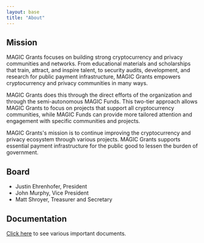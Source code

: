 ```yaml
---
layout: base
title: "About"
---
```


## Mission

MAGIC Grants focuses on building strong cryptocurrency and privacy communities and networks. From educational materials and scholarships that train, attract, and inspire talent, to security audits, development, and research for public payment infrastructure, MAGIC Grants empowers cryptocurrency and privacy communities in many ways.

MAGIC Grants does this through the direct efforts of the organization and through the semi-autonomous MAGIC Funds. This two-tier approach allows MAGIC Grants to focus on projects that support all cryptocurrency communities, while MAGIC Funds can provide more tailored attention and engagement with specific communities and projects.

MAGIC Grants's mission is to continue improving the cryptocurrency and privacy ecosystem through various projects. MAGIC Grants supports essential payment infrastructure for the public good to lessen the burden of government.

## Board

* Justin Ehrenhofer, President
* John Murphy, Vice President
* Matt Shroyer, Treasurer and Secretary

## Documentation

[Click here](/about/documentation/) to see various important documents.
